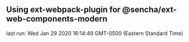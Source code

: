 ## Using ext-webpack-plugin for @sencha/ext-web-components-modern

last run: Wed Jan 29 2020 16:14:49 GMT-0500 (Eastern Standard Time)
